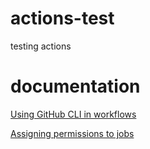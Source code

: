 # actions-test
testing actions

# documentation
[Using GitHub CLI in workflows](https://docs.github.com/en/actions/using-workflows/using-github-cli-in-workflows)

[Assigning permissions to jobs](https://docs.github.com/en/actions/using-jobs/assigning-permissions-to-jobs)